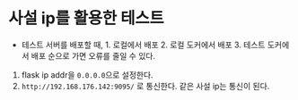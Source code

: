 # 사설 ip를 활용한 테스트

- 테스트 서버를 배포할 때, 1. 로컬에서 배포 2. 로컬 도커에서 배포 3. 테스트 도커에서 배포 순으로 가면 오류를 줄일 수 있다.

1. flask ip addr을 `0.0.0.0`으로 설정한다.
2. `http://192.168.176.142:9095/` 로 통신한다. 같은 사설 ip는 통신이 된다.
